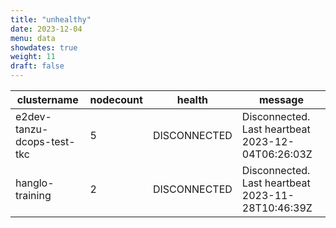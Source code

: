 ```yaml
---
title: "unhealthy"
date: 2023-12-04
menu: data
showdates: true
weight: 11
draft: false
---
```

<!--more-->
| clustername                | nodecount | health       | message                                           |
| -------------------------- | --------- | ------------ | ------------------------------------------------- |
| e2dev-tanzu-dcops-test-tkc |         5 | DISCONNECTED | Disconnected. Last heartbeat 2023-12-04T06:26:03Z |
| hanglo-training            |         2 | DISCONNECTED | Disconnected. Last heartbeat 2023-11-28T10:46:39Z |
